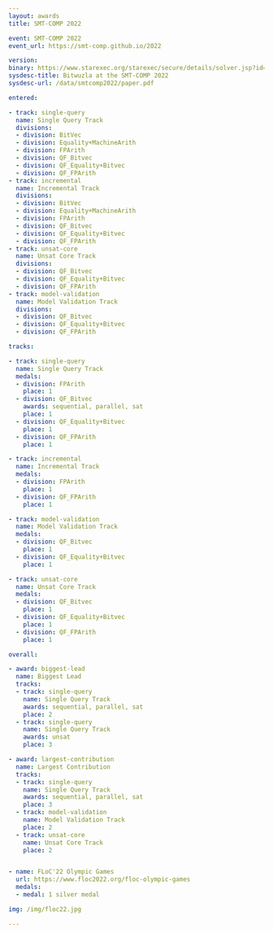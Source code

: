 ```yaml
---
layout: awards
title: SMT-COMP 2022

event: SMT-COMP 2022
event_url: https://smt-comp.github.io/2022

version:
binary: https://www.starexec.org/starexec/secure/details/solver.jsp?id=39101
sysdesc-title: Bitwuzla at the SMT-COMP 2022
sysdesc-url: /data/smtcomp2022/paper.pdf

entered:

- track: single-query
  name: Single Query Track
  divisions:
  - division: BitVec
  - division: Equality+MachineArith
  - division: FPArith
  - division: QF_Bitvec
  - division: QF_Equality+Bitvec
  - division: QF_FPArith
- track: incremental
  name: Incremental Track
  divisions:
  - division: BitVec
  - division: Equality+MachineArith
  - division: FPArith
  - division: QF_Bitvec
  - division: QF_Equality+Bitvec
  - division: QF_FPArith
- track: unsat-core
  name: Unsat Core Track
  divisions:
  - division: QF_Bitvec
  - division: QF_Equality+Bitvec
  - division: QF_FPArith
- track: model-validation
  name: Model Validation Track
  divisions:
  - division: QF_Bitvec
  - division: QF_Equality+Bitvec
  - division: QF_FPArith

tracks:

- track: single-query
  name: Single Query Track
  medals:
  - division: FPArith
    place: 1
  - division: QF_Bitvec
    awards: sequential, parallel, sat
    place: 1
  - division: QF_Equality+Bitvec
    place: 1
  - division: QF_FPArith
    place: 1

- track: incremental
  name: Incremental Track
  medals:
  - division: FPArith
    place: 1
  - division: QF_FPArith
    place: 1

- track: model-validation
  name: Model Validation Track
  medals:
  - division: QF_Bitvec
    place: 1
  - division: QF_Equality+Bitvec
    place: 1

- track: unsat-core
  name: Unsat Core Track
  medals:
  - division: QF_Bitvec
    place: 1
  - division: QF_Equality+Bitvec
    place: 1
  - division: QF_FPArith
    place: 1

overall:

- award: biggest-lead
  name: Biggest Lead
  tracks:
  - track: single-query
    name: Single Query Track
    awards: sequential, parallel, sat
    place: 2
  - track: single-query
    name: Single Query Track
    awards: unsat
    place: 3

- award: largest-contribution
  name: Largest Contribution
  tracks:
  - track: single-query
    name: Single Query Track
    awards: sequential, parallel, sat
    place: 3
  - track: model-validation
    name: Model Validation Track
    place: 2
  - track: unsat-core
    name: Unsat Core Track
    place: 2


- name: FLoC'22 Olympic Games
  url: https://www.floc2022.org/floc-olympic-games
  medals:
  - medal: 1 silver medal

img: /img/floc22.jpg

---
```

